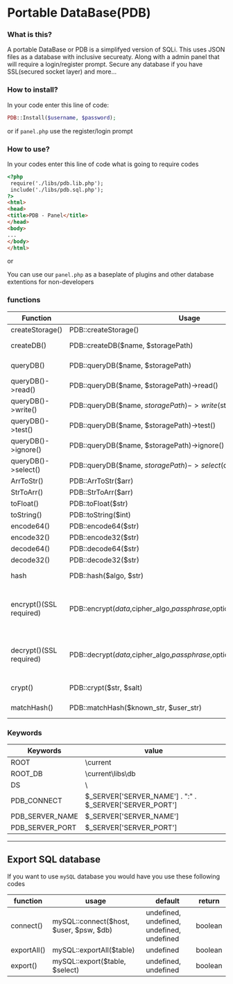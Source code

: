 # Portable DataBase(PDB)

### What is this?

A portable DataBase or PDB is a simplifyed version of SQLi. This uses JSON files as a database with 
inclusive secureaty. Along with a admin panel that will require a login/register prompt. Secure
any database if you have SSL(secured socket layer) and more...

### How to install?

In your code enter this line of code:
```php
PDB::Install($username, $password);
```
or if `panel.php` use the register/login prompt


### How to use?

In your codes enter this line of code what is going to require codes
```html
<?php
 require('./libs/pdb.lib.php');
 include('./libs/pdb.sql.php');
?>
<html>
<head>
<title>PDB - Panel</title>
</head>
<body>
...
</body>
</html>
```

or

You can use our `panel.php` as a baseplate of plugins and other database extentions for non-developers

### functions

| Function | Usage 		   | Default  | return | support |
| -------- | ------------- | ------- | ------ | ------ |
| createStorage() | PDB::createStorage() | null | boolean | 0.0.1<X  |
| createDB() | PDB::createDB($name, $storagePath) | undefined, ROOT_DB | boolean | 0.0.1<X |
| queryDB() | PDB::queryDB($name, $storagePath) | undefined, ROOT_DB | boolean | 0.0.1<X |
| queryDB()->read()   | PDB::queryDB($name, $storagePath)->read() | null | string | 0.0.1<X |
| queryDB()->write() | PDB::queryDB($name, $storagePath)->write($str) | undefined | boolean | 0.0.1<X |
| queryDB()->test()  | PDB::queryDB($name, $storagePath)->test() | null | boolean | 0.0.1<X |
| queryDB()->ignore() | PDB::queryDB($name, $storagePath)->ignore() | null | undefined | 0.0.1<X |
| queryDB()->select() | PDB::queryDB($name, $storagePath)->select($query) | undefined | string | 0.0.1<X |
| ArrToStr() | PDB::ArrToStr($arr) | undefined | string | 0.0.1<X |
| StrToArr() | PDB::StrToArr($arr) | undefined | array | 0.0.1<X |
| toFloat()  | PDB::toFloat($str)  | undefined | int | 0.0.1<X |
| toString() | PDB::toString($int) | undefined | string | 0.0.1<X |
| encode64() | PDB::encode64($str) | undefined | string | 0.0.1<X |
| encode32() | PDB::encode32($str) | undefined | string | 0.0.1<X |
| decode64() | PDB::decode64($str) | undefined | string | 0.0.1<X |
| decode32() | PDB::decode32($str) | undefined | string | 0.0.1<X |
| hash | PDB::hash($algo, $str) | undefined, undefined | string | 0.0.1<X |
| encrypt()(SSL required) | PDB::encrypt($data,$cipher_algo,$passphrase,$options,$iv,$tag,$aad,$tag_length) | undefined, undefined, undefined, 0, "", null, "", 16 | string | 0.0.1<X |
| decrypt()(SSL required) | PDB::decrypt($data,$cipher_algo,$passphrase,$options,$iv,$tag,$aad) | undefined, undefined, undefined, 0, "", "", "" | string | 0.0.1<X |
| crypt() | PDB::crypt($str, $salt) | undefined, undefined | string | 0.0.1<X |
| matchHash() | PDB::matchHash($known_str, $user_str) | undefined, undefined | boolean | 0.0.1<X

### Keywords

| Keywords | value |
| ------- | ------ |
| ROOT    | \current             |
| ROOT_DB | \current\libs\db  |
| DS  | \ |
| PDB_CONNECT | $_SERVER['SERVER_NAME'] . ":" . $_SERVER['SERVER_PORT'] |
| PDB_SERVER_NAME | $_SERVER['SERVER_NAME']    |
| PDB_SERVER_PORT |  $_SERVER['SERVER_PORT'] |
***

## Export SQL database
 
 If you want to use `mySQL` database you would have you use these following codes
 
 | function | usage | default | return |
 | -------- | ----- | ------ | -------- |
 | connect()|mySQL::connect($host, $user, $psw, $db)| undefined, undefined, undefined, undefined | boolean |
 | exportAll() | mySQL::exportAll($table) | undefined | boolean |
 | export() | mySQL::export($table, $select) | undefined, undefined | boolean |
 

